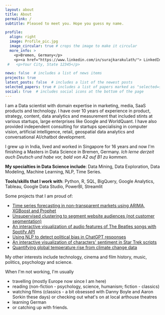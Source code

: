 ```yaml
---
layout: about
title: About
permalink: /
subtitle: Pleased to meet you. Hope you guess my name.

profile:
  align: right
  image: Profile_pic.jpg
  image_circular: true # crops the image to make it circular
  more_info: >
    <p>Bremen, Germany</p>
    <p><a href="https://www.linkedin.com/in/surajkarakulath/"> LinkedIn </a></p>
 #   <p>Your City, State 12345</p>

news: false  # includes a list of news items
projects: true
latest_posts: false  # includes a list of the newest posts
selected_papers: true # includes a list of papers marked as "selected={true}"
social: true  # includes social icons at the bottom of the page
---
```


I am a Data scientist with domain expertise in marketing, media, SaaS products and technology. I have over 10 years of experience in product, strategy, content, data analytics and measurement that included stints at various startups, large enterprises like Google and WorldQuant. I have also provided independent consulting for startups specialising in computer vision, artificial intelligence, retail, geospatial data analytics and conversational AI/chatbot development.

I grew up in India, lived and worked in Singapore for 16 years and now I'm finishing a Masters in Data Science in Bremen, Germany. *Ich lerne derzeit auch Deutsch und habe vor, bald von A2 auf B1 zu kommen.*

**My specialties in Data Science include**: Data Mining, Data Exploration, Data Modeling, Machine Learning, NLP, Time Series.

**Tools/skills that I work with**: Python, R, SQL, BigQuery, Google Analytics, Tableau, Google Data Studio, PowerBI, Streamlit 

Some projects that I am proud of:
- <a href="https://surajkarak.github.io/projects/Time-Series-Forecasting/"> Time series forecasting in non-transparent markets using ARIMA, XGBoost and Prophet </a>
- <a href="https://surajkarak.github.io/projects/Clustering-Marketing-Data-Science/"> Unsupervised clustering to segment website audiences (not customer segmentation) </a>
- <a href= "https://surajkarak.github.io/projects/Spotify-API-Data-Extraction-Visualization/"> An interactive visualization of audio features of The Beatles songs with Spotify API </a>
- <a href="https://surajkarak.github.io/projects/NLP-ChatGPT-Bias/"> Using NLP to detect political bias in ChatGPT responses </a>
- <a href="https://surajkarak.github.io/projects/NLP-Sentiment-Analysis-Star-Trek/"> An interactive visualization of characters' sentiment in Star Trek scripts </a>
- <a href="https://surajkarak.github.io/projects/Climate-Data-Analysis/"> Quantifying global temperature rise from climate change data </a>

My other interests include technology, cinema and film history, music, politics, psychology and science.

When I'm not working, I'm usually 
- travelling (mostly Europe now since I am here)
- reading (non-fiction - psychology, science, humanism; fiction - classics)
- watching films (classics - a bit obsessed with Danny Boyle and Aaron Sorkin these days) or checking out what's on at local arthouse theatres 
- learning German
- or catching up with friends.